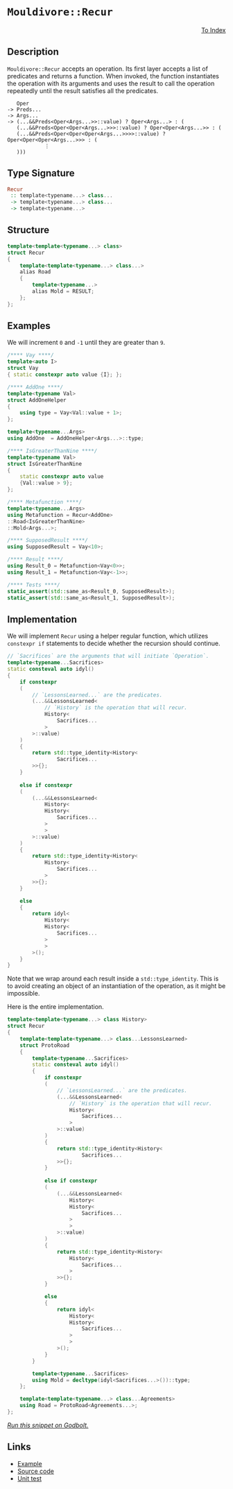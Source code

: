 <!-- Copyright 2024 Feng Mofan
SPDX-License-Identifier: Apache-2.0 -->

# `Mouldivore::Recur`

<p style='text-align: right;'><a href="../../../facilities/metafunctions.md#mouldivore-recur">To Index</a></p>

## Description

`Mouldivore::Recur` accepts an operation.
Its first layer accepts a list of predicates and returns a function.
When invoked, the function instantiates the operation with its arguments and uses the result to call the operation repeatedly until the result satisfies all the predicates.

<pre><code>   Oper
-> Preds...
-> Args...
-> (...&&Preds&lt;Oper&lt;Args...&gt;&gt;::value) ? Oper&lt;Args...&gt; : (
   (...&&Preds&lt;Oper&lt;Oper&lt;Args...&gt;&gt;&gt;::value) ? Oper&lt;Oper&lt;Args...&gt;&gt; : (
   (...&&Preds&lt;Oper&lt;Oper&lt;Oper&lt;Args...&gt;&gt;&gt;&gt;::value) ? Oper&lt;Oper&lt;Oper&lt;Args...&gt;&gt;&gt; : (
            &vellip;
   )))</code></pre>

## Type Signature

```Haskell
Recur
 :: template<typename...> class...
 -> template<typename...> class...
 -> template<typename...>
```

## Structure

```C++
template<template<typename...> class>
struct Recur
{
    template<template<typename...> class...>
    alias Road
    {
        template<typename...>
        alias Mold = RESULT;
    };
};
```

## Examples

We will increment `0` and `-1` until they are greater than `9`.

```C++
/**** Vay ****/
template<auto I>
struct Vay
{ static constexpr auto value {I}; };

/**** AddOne ****/
template<typename Val>
struct AddOneHelper
{
    using type = Vay<Val::value + 1>;
};

template<typename...Args>
using AddOne  = AddOneHelper<Args...>::type;

/**** IsGreaterThanNine ****/
template<typename Val>
struct IsGreaterThanNine
{
    static constexpr auto value
    {Val::value > 9};
};

/**** Metafunction ****/
template<typename...Args>
using Metafunction = Recur<AddOne>
::Road<IsGreaterThanNine>
::Mold<Args...>;

/**** SupposedResult ****/
using SupposedResult = Vay<10>;

/**** Result ****/
using Result_0 = Metafunction<Vay<0>>;
using Result_1 = Metafunction<Vay<-1>>;

/**** Tests ****/
static_assert(std::same_as<Result_0, SupposedResult>);
static_assert(std::same_as<Result_1, SupposedResult>);
```

## Implementation

We will implement `Recur` using a helper regular function, which utilizes `constexpr if` statements to decide whether the recursion should continue.

```C++
// `Sacrifices` are the arguments that will initiate `Operation`.
template<typename...Sacrifices>
static consteval auto idyl()
{
    if constexpr 
    (
        // `LessonsLearned...` are the predicates.
        (...&&LessonsLearned<
            // `History` is the operation that will recur.
            History<
                Sacrifices...
            >
        >::value)
    )
    {
        return std::type_identity<History<
                Sacrifices...
        >>{};
    }
    
    else if constexpr 
    (
        (...&&LessonsLearned<
            History<
            History<
                Sacrifices...
            >
            >
        >::value)
    )
    {
        return std::type_identity<History<
            History<
                Sacrifices...
            >
        >>{};
    }

    else
    {
        return idyl<
            History<
            History<
                Sacrifices...
            >
            >
        >();
    }
}
```

Note that we wrap around each result inside a `std::type_identity`.
This is to avoid creating an object of an instantiation of the operation, as it might be impossible.

Here is the entire implementation.

```C++
template<template<typename...> class History>
struct Recur
{
    template<template<typename...> class...LessonsLearned>
    struct ProtoRoad
    {
        template<typename...Sacrifices>
        static consteval auto idyl()
        {
            if constexpr 
            (
                // `LessonsLearned...` are the predicates.
                (...&&LessonsLearned<
                    // `History` is the operation that will recur.
                    History<
                        Sacrifices...
                    >
                >::value)
            )
            {
                return std::type_identity<History<
                        Sacrifices...
                >>{};
            }
            
            else if constexpr 
            (
                (...&&LessonsLearned<
                    History<
                    History<
                        Sacrifices...
                    >
                    >
                >::value)
            )
            {
                return std::type_identity<History<
                    History<
                        Sacrifices...
                    >
                >>{};
            }

            else
            {
                return idyl<
                    History<
                    History<
                        Sacrifices...
                    >
                    >
                >();
            }
        }

        template<typename...Sacrifices>
        using Mold = decltype(idyl<Sacrifices...>())::type;
    };

    template<template<typename...> class...Agreements>
    using Road = ProtoRoad<Agreements...>;
};
```

[*Run this snippet on Godbolt.*](https://godbolt.org/#z:OYLghAFBqd5QCxAYwPYBMCmBRdBLAF1QCcAaPECAMzwBtMA7AQwFtMQByARg9KtQYEAysib0QXACx8BBAKoBnTAAUAHpwAMvAFYTStJg1DIApACYAQuYukl9ZATwDKjdAGFUtAK4sGe1wAyeAyYAHI%2BAEaYxBJcAJykAA6oCoRODB7evnrJqY4CQSHhLFExXPG2mPb5DEIETMQEmT5%2BXJXV6XUNBIVhkdGxCQr1jc3ZbcPdvcWlgwCUtqhexMjsHAD0AFTbO7t7%2B5vrJhoAgls7ANQAIpiJrozIeJgKF7tHp%2BcHX3vvJ8d/ZgAzMFkN4sBcTIC3AQAJ53AD6BGITEICkh2H%2B/0%2B3xx21%2B2IuAEkWIl6GxBEwaq8dvjcXTDpjTgRMCSDMzIdCWaTKZgObC7sw2AA6EXoi6gpgKF4ACTwwxIMPR/2GxC8DguACVMMhlpiAOxWU4XY0XZmsnl8rls3lQ/mMViYEVCsUSqVOgLPBQCBQehohdBKo0mlVqggXZTEVBEDWoJgBoPGkwG/4m1Omq0W21w%2B3CkVCJjIYh4GirNGAjEJtOTRzIcXe5kANzEFyYXiIFzw6BhtAgcxTacTycrA%2BNxbrDGGmFUiWIEOHI4g/ZHI/W6whADYNB6pd7fcR/U6TJuW8RMKaEGeZ5h8KJmQpnfPl8aIIezOvzOvt16J3v/Ryl0%2By6rhuGiyvKxCKsecrnmeqB3MiVIEAglIXAA7nQtAXKeOrEA%2BJyAYBYFEBB/6PgRA75oWxZ4KWh5keRgb4eRJroiAIBNt4mB9vRJrcUxgFJoa/HMaeBDLAwFzDOgbF2vCnaMI4sIckRCqkcJzEjpRRYls8dHqQRSrloJSZXJCQkMXqpk8Ym1kXFUSgdlQ46TtOs4Acui62amL6im%2BH5frumB%2BteakaQOKkkVC7lhRFipRV5BFadRtGiglA6MWFaYZWFrHsWIXhcdFA58RZ5lhaJ4mSQQ0kgLJ8mCIQcVuLFoWZSaLXxfpbUXElOn3qlXXMdlGmGRiyaWWZRVZRNpxTam9m8rZxlpVhmBifuHZdrQrXdR1bhzQRe0HRpvU0bpA3dYmRkramw1DeWvaTUtM2DSZjKDWa3LslmAoOk6p2lndqZeKkRgXAAsp46AQoCVwXFgoJ2hAnbdhyAPnc6D1zHMMnZk9wlvYCQkAZ91qWua33QtmgqOqK5bigYboiicwCniyCllhWwkg8EwCarG0OQnDEZRqgMZxhyLNs%2BSBD9ZjGJE/qpmK7NHz0m8WK7Bc2CqKwpJnhravq3i73mMCDCgl44IcmgFu3LLjGa5cABqTAwtSJtMhmlOtu2hKMSG6qu4qs0GlVlI0c5zKuS2baoBcHEFRCBr%2BxNRPJ8rxNG9sFwnOg6AAPIhB7DJexTNpU79bAXK723XScgdhnnhchNKVTwfqZXGjzYN2jDcPBxytdsYnZ7WBcXCGcTadZycpOZpXOa00KJzEMAnP/D3fPN0XZ797n%2Be723tAd1Cq/r4e5a43c%2BNOznhIKAA4qePLEAAKshDChMEBs0v88%2BUztDTGuYgA5IlDESJ%2BL9mTv0/t/EIncALVkjrbFyM5Y7tlHgBQSw88qcRhtgC4cRCbT0zu9Ak4M1pMCoF4C2VJDZz29hXIBf1mZrw3qcLeEMqE0LoekfeWocKS0Pgg%2BubFxYBihA/Z%2BQUYEf0MPAm0XM2KQ1oJItw585ZT3IVrIQXhEi5GvFqBQXhaBhgYVwvRBiUhGOeKYsMQsQFNS4BobRqszha2MfYkuvwuFeLMfCDQ%2B9KH1F4Q4dIQ83YclcUZWJQk/F2ICVwYJPDaHhIEJEpqABaSesSFazwJG/Z4ssfHKnqDWeEkolCNAgFJNiCgHSVLLG4fxBBAmkB6vowx6BWnoj7CrBu5SaJNOqQQWp1V6mNMlByVp8I2idOsUoHpiSCB9PxhwBYtBOAAFZeB%2BA4FoUgqBOD7UsOPL0yxVgQiBDwUgBBNAbIWAAaxANsyQQoNAAA4zBmDiHELg2yvmfK4HqPU0gtkcEkLwFgEgNAaFIPsw5xyOC8AUCAeF9yDkbNIHAWAMBEAgCWAQRIbZyCUDQCSOg0RQgOk4KoT564snrkkBcYAyBaxSCFGYXg15CAkE7HofgggRBiHYFIGQghFAqHUFi0gug2ioWRIkTgPBNk7L2Q8o5nAC5thJWGVATl6WMuZay9lE93lmAuBADwlL6BuRuXMXgmKtALAgEgCliQqVkAoBAD1XqQDACkGYPgdAYFoogBETVERggNBhCq3g0bmAQQLhEbQ2pMW3IpTLIutA42yqwBELwwA3BiFoGi7gvAsAsEMMAcQ%2Ba8DYUcA2Z4mqpzajbGsW5wRmQQsObQPAERkQQQ8FgTVSI8AworaQZtxAIg2JuNWow/ajAPIWFQAw69nZPFQgXAU8aJXCFEOIcVQr5BKDUJq%2BV%2Bga0oGsNYfQA60WQAWHBGo5aslSSFqYM5lgzBIpnUWLAT7eztHTekFwDB3CeBaP4SD0x%2BhlCSCkNIAgxitCQ3kdI8GSgDAmFUMDAguijGg%2BMUD6TagjB6D/GYuHbCUbQ3oSYjRsOzC4AsC5KwxVqo4LshFmrkUXCNUyllbKOUWqtbgPl9rARsadauhYF44wDBAy8yQgIhRxEBGCjQkgzCSE3BobZ64EgQqhaQGFMmhTri4OuT5cRgXrjeQCzT64%2BOyuRai9FdzV04vxW6wlurSU%2Br9XamlbBOANBYA2PUWSmAMxrRPOIQouAfJ5fgYiAq2inpFce6Qp6pUXtlboYNiqmDKordx3jiLeDIp1cStsFwDWCYZcJ%2BLYN4jJY%2BVam1nq7XXMBGYR13msWuvdagW10QyW%2BvG71gYEojDxBcSGsx0Rw2RtlYm2N%2B7NvJtTem/dWaFI5rzYcgtRaS20DLfuqtNa62nYbWB5t5bDltp1Myfd3aqiav7YO2NI61iHPHZO25M651KAXbd3mPn11ME3du3djB93ZaPWKvLsgCsysOcV69K7v1WEsA%2BiIwGX2JDfZwD91Uv13t/f%2B6IgGW3PrIzUCDUGsjocCNRhDORkM1AY20XIKGGAsdo3YAjFHuh86Z50SjwvENMaaCR9D8vZcSHY0sTjqv9Dqrc0izgzXjUsvm3zDrKWgkQEk8RfrsnhsuoU0FLAMQQOmehSAQESWdN6m2XEUFgJdP6ckG0arWqUW2C8867FuKCVEr1VNkL1LaUcEiyalgCgGy1gbB160ww0tScywenLqOD0Y8va70gpXyuqq1zxjV7ntWBf1Ya5Pqf0%2BZ55MMbrM2vX9cBEN8Po2UCd7tbHwfAw08GPhBnuI8Is9tNUMy5bYbKDrcOTtvNtzV8prTQ4A743s0MFzZqs7xbS3ltuTdpdAPK0PfCU91tqh23vanZ93tvAftDphP9sdRZge8FB/OlkkOK6I2fAG6CgW6mAO6e6U6yOoqEgaOkq56mOOgpeBguO1ONgP2xORypO6Q5a6wdSeO1gf6NWAG8kWBou5GLOkuHORQXO/OPO6QkuAuNQKueGHQhG9GiujG%2BG5GRGVGtBOGcunBbOjGMunOghmuHGqwmuEKVW/Geuc%2BLKKeaeCcred4YY5u6WJAVuve8mpAimDulA3GZmMKvyQogIgI2ygKAecKFheotmOuNWnAnmGKehqm2yGmIKeocKnykg/yXA3yb4VegINeuuIefe3G3KjhwecmI2CwM6qQzgkgQAA%3D%3D%3D)

## Links

- [Example](../../../code/facilities/metafunctions/mouldivore/recur/implementation.hpp)
- [Source code](../../../../conceptrodon/mouldivore/recur.hpp)
- [Unit test](../../../../tests/unit/metafunctions/mouldivore/recur.test.hpp)
